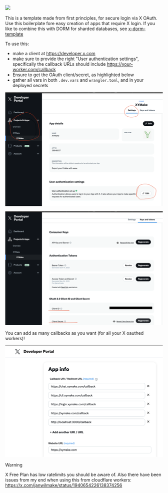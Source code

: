 [![](https://badge.forgithub.com/janwilmake/x-oauth-middleware)](https://uithub.com/janwilmake/x-oauth-middleware?lines=false)

This is a template made from first principles, for secure login via X OAuth. Use this boilerplate fore easy creation of apps that require X login. If you like to combine this with DORM for sharded databases, see [x-dorm-template](https://github.com/janwilmake/x-dorm-template)

To use this:

- make a client at https://developer.x.com
- make sure to provide the right "User authentication settings", specifically the callback URLs should include https://your-worker.com/callback
- Ensure to get the OAuth client/secret, as highlighted below
- gather all vars in both `.dev.vars` and `wrangler.toml`, and in your deployed secrets

![](1.png)

![](2.png)

You can add as many callbacks as you want (for all your X oauthed workers)!

![](3.png)

> [!WARNING]
> X Free Plan has low ratelimits you should be aware of. Also there have been issues from my end when using this from cloudflare workers: https://x.com/janwilmake/status/1940654226138374256
